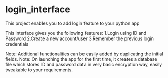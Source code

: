 # login_interface
This project enables you to add login feature to your python app

This interface gives you the following features:
1.Login using ID and Password
2.Create a new account/user
3.Remember the previous login credentials

Note: Additional functionalities can be easily added by duplicating the initial fields.
Note: On launching the app for the first time, it creates a database file which stores ID and password data in very basic encryption way, easily tweakable to your requirements.
